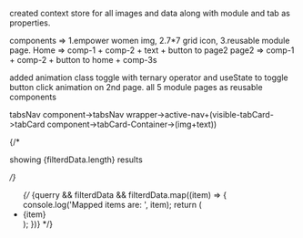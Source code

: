 created context store for all images and data along with module and tab as properties.

components => 1.empower women img, 2.7*7 grid icon, 3.reusable module page.
Home => comp-1 + comp-2 + text + button to page2
page2 => comp-1 + comp-2 + button to home + comp-3s

added animation class toggle with ternary operator and useState to toggle button click animation on 2nd page.
all 5 module pages as reusable components 


tabsNav component->tabsNav wrapper->active-nav+(visible-tabCard->tabCard component->tabCard-Container->(img+text))



{/* <p>showing {filterdData.length} results</p> */}
				<ul className="searchBar-list">
					{/* {querry &&
						filterdData &&
						filterdData.map((item) => {
							console.log('Mapped items are: ', item);
							return (
								<li className="search-listItem" key={item.id}>
									{item}
								</li>
							);
						})} */}
